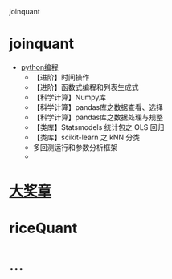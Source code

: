 
joinquant


# joinquant

- [python编程](https://www.joinquant.com/study)
  + 【进阶】时间操作
  + 【进阶】函数式编程和列表生成式
  + 【科学计算】Numpy库
  + 【科学计算】pandas库之数据查看、选择
  + 【科学计算】pandas库之数据处理与规整
  + 【类库】Statsmodels 统计包之 OLS 回归
  + 【类库】scikit-learn 之 kNN 分类
  + 多回测运行和参数分析框架
  +

# [大奖章](http://www.dajiangzhang.com/)

# riceQuant


# ...



